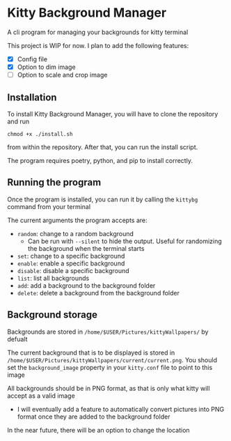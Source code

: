# Kitty Background Manager
A cli program for managing your backgrounds for kitty terminal

This project is WIP for now.
I plan to add the following features:
- [X] Config file
- [X] Option to dim image
- [ ] Option to scale and crop image

## Installation
To install Kitty Background Manager, you will have to clone the repository and run

```
chmod +x ./install.sh
```

from within the repository. After that, you can run the install script. 

The program requires poetry, python, and pip to install correctly. 

## Running the program
Once the program is installed, you can run it by calling the `kittybg` command from your terminal

The current arguments the program accepts are:
- `random`: change to a random background
    - Can be run with `--silent` to hide the output. Useful for randomizing the background when the terminal starts
- `set`: change to a specific background
- `enable`: enable a specific background
- `disable`: disable a specific background
- `list`: list all backgrounds
- `add`: add a background to the background folder
- `delete`: delete a background from the background folder

## Background storage

Backgrounds are stored in `/home/$USER/Pictures/kittyWallpapers/` by defualt

The current background that is to be displayed is stored in `/home/$USER/Pictures/kittyWallpapers/current/current.png`. You should set the `background_image` property in your `kitty.conf` file to point to this image

All backgrounds should be in PNG format, as that is only what kitty will accept as a valid image
- I will eventually add a feature to automatically convert pictures into PNG format once they are added to the background folder

In the near future, there will be an option to change the location
